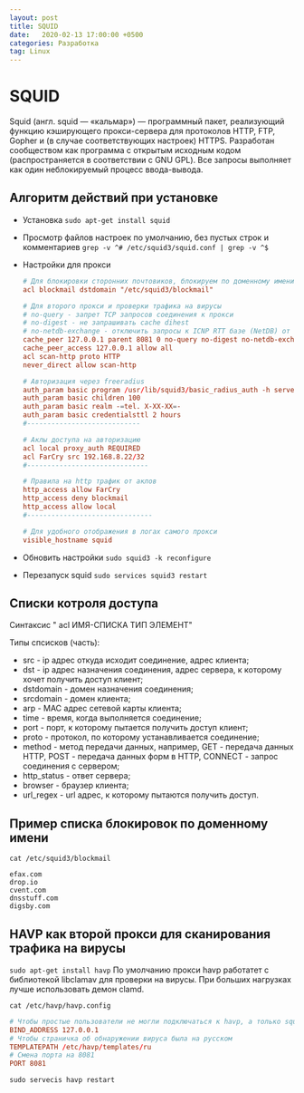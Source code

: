 ```yaml
---
layout: post
title: SQUID
date:   2020-02-13 17:00:00 +0500
categories: Разработка
tag: Linux
---
```

# SQUID

Squid (англ. squid — «кальмар») — программный пакет, реализующий функцию кэширующего прокси-сервера для протоколов HTTP, FTP, Gopher и (в случае соответствующих настроек) HTTPS. Разработан сообществом как программа с открытым исходным кодом (распространяется в соответствии с GNU GPL). Все запросы выполняет как один неблокируемый процесс ввода-вывода.

## Алгоритм действий при установке

- Установка
  `sudo apt-get install squid`
- Просмотр файлов настроек по умолчанию, без пустых строк и комментариев
  `grep -v ^# /etc/squid3/squid.conf | grep -v ^$`
- Настройки для прокси

  ```conf
  # Для блокировки сторонних почтовиков, блокируем по доменному имени
  acl blockmail dstdomain "/etc/squid3/blockmail"

  # Для второго прокси и проверки трафика на вирусы
  # no-query - запрет TCP запросов соединения к прокси
  # no-digest - не запрашивать cache dihest
  # no-netdb-exchange - отключить запросы к ICNP RTT базе (NetDB) от havp прокси
  cache_peer 127.0.0.1 parent 8081 0 no-query no-digest no-netdb-exchange default
  cache_peer_access 127.0.0.1 allow all
  acl scan-http proto HTTP
  never_direct allow scan-http

  # Авторизация через freeradius
  auth_param basic program /usr/lib/squid3/basic_radius_auth -h server -w passwd
  auth_param basic children 100
  auth_param basic realm -=tel. X-XX-XX=-
  auth_param basic credentialsttl 2 hours
  #----------------------------

  # Аклы доступа на авторизацию
  acl local proxy_auth REQUIRED
  acl FarCry src 192.168.8.22/32
  #------------------------------

  # Правила на http трафик от аклов
  http_access allow FarCry
  http_access deny blockmail
  http_access allow local
  #-------------------------------

  # Для удобного отображения в логах самого прокси
  visible_hostname squid
  ```

- Обновить настройки
  `sudo squid3 -k reconfigure`
- Перезапуск squid
  `sudo services squid3 restart`

## Списки котроля доступа
Синтаксис " acl ИМЯ-СПИСКА ТИП ЭЛЕМЕНТ"

Типы спсисков (часть):
- src - ip адрес откуда исходит соединение, адрес клиента;
- dst - ip адрес назначения соединения, адрес сервера, к которому хочет получить доступ клиент;
- dstdomain - домен назначения соединения;
- srcdomain - домен клиента;
- arp - MAC адрес сетевой карты клиента;
- time - время, когда выполняется соединение;
- port - порт, к которому пытается получить доступ клиент;
- proto - протокол, по которому устанавливается соединение;
- method - метод передачи данных, например, GET - передача данных HTTP, POST - передача данных форм в HTTP, CONNECT - запрос соединения с сервером;
- http_status - ответ сервера;
- browser - браузер клиента;
- url_regex - url адрес, к которому пытаются получить доступ.

## Пример списка блокировок по доменному имени

`cat /etc/squid3/blockmail`

```
efax.com
drop.io
cvent.com
dnsstuff.com
digsby.com
```

## HAVP как второй прокси для сканирования трафика на вирусы

`sudo apt-get install havp`
По умолчанию прокси havp работатет с библиотекой libclamav для проверки на вирусы. При больших нагрузках лучше использовать демон clamd.

`cat /etc/havp/havp.config`

```conf
# Чтобы простые пользователи не могли подключаться к havp, а только squid, т.е. localhost
BIND_ADDRESS 127.0.0.1
# Чтобы страничка об обнаружении вируса была на русском
TEMPLATEPATH /etc/havp/templates/ru
# Смена порта на 8081
PORT 8081
```

`sudo servecis havp restart`
